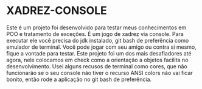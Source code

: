 # XADREZ-CONSOLE
Este é um projeto foi desenvolvido para testar meus conhecimentos em POO e tratamento de exceções. É um jogo de xadrez via console. Para executar ele você precisa do jdk instalado, 
git bash de preferência como emulador de terminal.
Você pode jogar com seu amigo ou contra si mesmo, fique a vontade para testar.
 Este projeto foi um dos mais desafiadores até agora, nele colocamos em check como a orientação a objetos facilita no desenvolvimento. 
 Usei alguns  recusos  de terminal como cores, que não funcionarão se o seu console
 não tiver o recurso ANSI colors não vai ficar bonito, então rode a aplicação no git bash de preferência.
  
